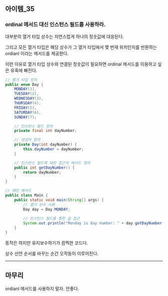 ## 아이템_35

### ordinal 메서드 대신 인스턴스 필드를 사용하라.


대부분의 열거 타입 상수는 자연스럽게 하나의 정숫값에 대응된다.

그리고 모든 열거 타입은 해당 상수가 그 열거 타입에서 몇 번재 위치인지를 반환하는 ordianl 이라는 메서드를 제공한다.

이런 이유로 열거 타입 상수와 연결된 정숫값이 필요하면 ordinal 메서드를 이용하고 싶은 유혹에 빠진다.

```java
// 열거 타입 정의
public enum Day {
    MONDAY(1),
    TUESDAY(2),
    WEDNESDAY(3),
    THURSDAY(4),
    FRIDAY(5),
    SATURDAY(6),
    SUNDAY(7);

    // 인스턴스 필드 정의
    private final int dayNumber;

    // 생성자 정의
    private Day(int dayNumber) {
        this.dayNumber = dayNumber;
    }

    // 인스턴스 필드에 대한 접근자 메서드 정의
    public int getDayNumber() {
        return dayNumber;
    }
}

// 메인 메서드
public class Main {
    public static void main(String[] args) {
        // 열거 상수 사용
        Day day = Day.MONDAY;
        
        // 인스턴스 필드를 통한 값 접근
        System.out.println("Monday is day number: " + day.getDayNumber());
    }
}
```

동작은 하지만 유지보수하기가 끔찍한 코드다. 

상수 선언 순서를 바꾸는 순간 오작동이 이루어진다.



---

## 마무리

ordianl 메서드를 사용하지 말자. 안좋다.